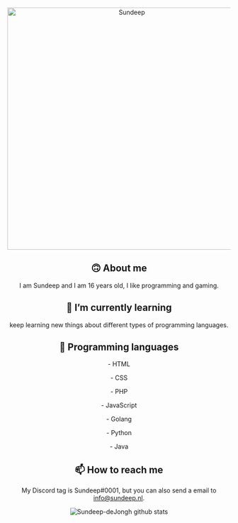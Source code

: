 <div align="center">
  <br/>
  <p>
        <a href="https://sundeep.nl/"g><img src="https://sundeep.nl/assets/img/logo.png" width="546" alt="Sundeep" /></a>

## 🙃 About me
I am Sundeep and I am 16 years old, I like programming and gaming.

## 🌱 I’m currently learning
keep learning new things about different types of programming languages.

## 💬 Programming languages
  <p>- HTML<p>
  <p>- CSS  <p>
  <p>- PHP  <p>
  <p>- JavaScript  <p>
  <p>- Golang  <p>
  <p>- Python <p>
  <p>- Java  <p>


## 📫 How to reach me
My Discord tag is Sundeep#0001, but you can also send a email to info@sundeep.nl.


![Sundeep-deJongh github stats](https://github-readme-stats.vercel.app/api?username=sundeep-dejongh)
